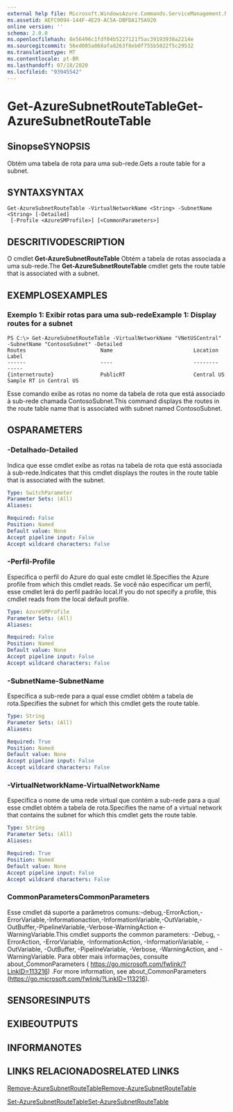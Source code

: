 ```yaml
---
external help file: Microsoft.WindowsAzure.Commands.ServiceManagement.Network.dll-Help.xml
ms.assetid: AEFC9094-144F-4E29-AC5A-DBFDA175A920
online version: ''
schema: 2.0.0
ms.openlocfilehash: 8e56496c1fdf04b5227121f5ac39193938a2214e
ms.sourcegitcommit: 56ed085a868afa8263f8eb0f755b5822f5c29532
ms.translationtype: MT
ms.contentlocale: pt-BR
ms.lasthandoff: 07/18/2020
ms.locfileid: "93945542"
---
```

# <span data-ttu-id="d6f52-101">Get-AzureSubnetRouteTable</span><span class="sxs-lookup"><span data-stu-id="d6f52-101">Get-AzureSubnetRouteTable</span></span>

## <span data-ttu-id="d6f52-102">Sinopse</span><span class="sxs-lookup"><span data-stu-id="d6f52-102">SYNOPSIS</span></span>
<span data-ttu-id="d6f52-103">Obtém uma tabela de rota para uma sub-rede.</span><span class="sxs-lookup"><span data-stu-id="d6f52-103">Gets a route table for a subnet.</span></span>

## <span data-ttu-id="d6f52-104">SYNTAX</span><span class="sxs-lookup"><span data-stu-id="d6f52-104">SYNTAX</span></span>

```
Get-AzureSubnetRouteTable -VirtualNetworkName <String> -SubnetName <String> [-Detailed]
 [-Profile <AzureSMProfile>] [<CommonParameters>]
```

## <span data-ttu-id="d6f52-105">DESCRITIVO</span><span class="sxs-lookup"><span data-stu-id="d6f52-105">DESCRIPTION</span></span>
<span data-ttu-id="d6f52-106">O cmdlet **Get-AzureSubnetRouteTable** Obtém a tabela de rotas associada a uma sub-rede.</span><span class="sxs-lookup"><span data-stu-id="d6f52-106">The **Get-AzureSubnetRouteTable** cmdlet gets the route table that is associated with a subnet.</span></span>

## <span data-ttu-id="d6f52-107">EXEMPLOS</span><span class="sxs-lookup"><span data-stu-id="d6f52-107">EXAMPLES</span></span>

### <span data-ttu-id="d6f52-108">Exemplo 1: Exibir rotas para uma sub-rede</span><span class="sxs-lookup"><span data-stu-id="d6f52-108">Example 1: Display routes for a subnet</span></span>
```
PS C:\> Get-AzureSubnetRouteTable -VirtualNetworkName "VNetUSCentral" -SubnetName "ContosoSubnet" -Detailed
Routes                        Name                          Location                      Label
------                        ----                          --------                      -----
{internetroute}               PublicRT                      Central US                    Sample RT in Central US
```

<span data-ttu-id="d6f52-109">Esse comando exibe as rotas no nome da tabela de rota que está associado à sub-rede chamada ContosoSubnet.</span><span class="sxs-lookup"><span data-stu-id="d6f52-109">This command displays the routes in the route table name that is associated with subnet named ContosoSubnet.</span></span>

## <span data-ttu-id="d6f52-110">OS</span><span class="sxs-lookup"><span data-stu-id="d6f52-110">PARAMETERS</span></span>

### <span data-ttu-id="d6f52-111">-Detalhado</span><span class="sxs-lookup"><span data-stu-id="d6f52-111">-Detailed</span></span>
<span data-ttu-id="d6f52-112">Indica que esse cmdlet exibe as rotas na tabela de rota que está associada à sub-rede.</span><span class="sxs-lookup"><span data-stu-id="d6f52-112">Indicates that this cmdlet displays the routes in the route table that is associated with the subnet.</span></span>

```yaml
Type: SwitchParameter
Parameter Sets: (All)
Aliases: 

Required: False
Position: Named
Default value: None
Accept pipeline input: False
Accept wildcard characters: False
```

### <span data-ttu-id="d6f52-113">-Perfil</span><span class="sxs-lookup"><span data-stu-id="d6f52-113">-Profile</span></span>
<span data-ttu-id="d6f52-114">Especifica o perfil do Azure do qual este cmdlet lê.</span><span class="sxs-lookup"><span data-stu-id="d6f52-114">Specifies the Azure profile from which this cmdlet reads.</span></span> <span data-ttu-id="d6f52-115">Se você não especificar um perfil, esse cmdlet lerá do perfil padrão local.</span><span class="sxs-lookup"><span data-stu-id="d6f52-115">If you do not specify a profile, this cmdlet reads from the local default profile.</span></span>

```yaml
Type: AzureSMProfile
Parameter Sets: (All)
Aliases: 

Required: False
Position: Named
Default value: None
Accept pipeline input: False
Accept wildcard characters: False
```

### <span data-ttu-id="d6f52-116">-SubnetName</span><span class="sxs-lookup"><span data-stu-id="d6f52-116">-SubnetName</span></span>
<span data-ttu-id="d6f52-117">Especifica a sub-rede para a qual esse cmdlet obtém a tabela de rota.</span><span class="sxs-lookup"><span data-stu-id="d6f52-117">Specifies the subnet for which this cmdlet gets the route table.</span></span>

```yaml
Type: String
Parameter Sets: (All)
Aliases: 

Required: True
Position: Named
Default value: None
Accept pipeline input: False
Accept wildcard characters: False
```

### <span data-ttu-id="d6f52-118">-VirtualNetworkName</span><span class="sxs-lookup"><span data-stu-id="d6f52-118">-VirtualNetworkName</span></span>
<span data-ttu-id="d6f52-119">Especifica o nome de uma rede virtual que contém a sub-rede para a qual esse cmdlet obtém a tabela de rota.</span><span class="sxs-lookup"><span data-stu-id="d6f52-119">Specifies the name of a virtual network that contains the subnet for which this cmdlet gets the route table.</span></span>

```yaml
Type: String
Parameter Sets: (All)
Aliases: 

Required: True
Position: Named
Default value: None
Accept pipeline input: False
Accept wildcard characters: False
```

### <span data-ttu-id="d6f52-120">CommonParameters</span><span class="sxs-lookup"><span data-stu-id="d6f52-120">CommonParameters</span></span>
<span data-ttu-id="d6f52-121">Esse cmdlet dá suporte a parâmetros comuns:-debug,-ErrorAction,-ErrorVariable,-Informationaction,-InformationVariable,-OutVariable,-OutBuffer,-PipelineVariable,-Verbose-WarningAction e-WarningVariable.</span><span class="sxs-lookup"><span data-stu-id="d6f52-121">This cmdlet supports the common parameters: -Debug, -ErrorAction, -ErrorVariable, -InformationAction, -InformationVariable, -OutVariable, -OutBuffer, -PipelineVariable, -Verbose, -WarningAction, and -WarningVariable.</span></span> <span data-ttu-id="d6f52-122">Para obter mais informações, consulte about_CommonParameters ( https://go.microsoft.com/fwlink/?LinkID=113216) .</span><span class="sxs-lookup"><span data-stu-id="d6f52-122">For more information, see about_CommonParameters (https://go.microsoft.com/fwlink/?LinkID=113216).</span></span>

## <span data-ttu-id="d6f52-123">SENSORES</span><span class="sxs-lookup"><span data-stu-id="d6f52-123">INPUTS</span></span>

## <span data-ttu-id="d6f52-124">EXIBE</span><span class="sxs-lookup"><span data-stu-id="d6f52-124">OUTPUTS</span></span>

## <span data-ttu-id="d6f52-125">INFORMA</span><span class="sxs-lookup"><span data-stu-id="d6f52-125">NOTES</span></span>

## <span data-ttu-id="d6f52-126">LINKS RELACIONADOS</span><span class="sxs-lookup"><span data-stu-id="d6f52-126">RELATED LINKS</span></span>

[<span data-ttu-id="d6f52-127">Remove-AzureSubnetRouteTable</span><span class="sxs-lookup"><span data-stu-id="d6f52-127">Remove-AzureSubnetRouteTable</span></span>](./Remove-AzureSubnetRouteTable.md)

[<span data-ttu-id="d6f52-128">Set-AzureSubnetRouteTable</span><span class="sxs-lookup"><span data-stu-id="d6f52-128">Set-AzureSubnetRouteTable</span></span>](./Set-AzureSubnetRouteTable.md)


